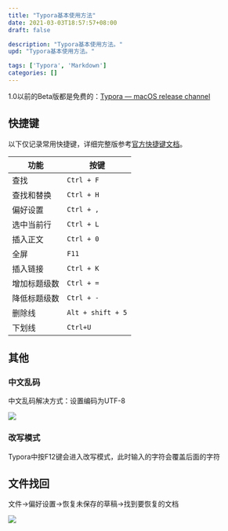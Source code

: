 ```yaml
---
title: "Typora基本使用方法"
date: 2021-03-03T18:57:57+08:00
draft: false

description: "Typora基本使用方法。"
upd: "Typora基本使用方法。"

tags: ['Typora', 'Markdown']
categories: []
---
```


<!--more-->

1.0以前的Beta版都是免费的：[Typora — macOS release channel](https://typora.io/releases/all)

## 快捷键

以下仅记录常用快捷键，详细完整版参考[官方快捷键文档](https://support.typora.io/Shortcut-Keys/)。

| 功能         | 按键              |
| ------------ | ----------------- |
| 查找         | `Ctrl + F`        |
| 查找和替换   | `Ctrl + H`        |
| 偏好设置     | `Ctrl + ,`        |
| 选中当前行   | `Ctrl + L`        |
| 插入正文     | `Ctrl + 0`        |
| 全屏         | `F11`             |
| 插入链接     | `Ctrl + K`        |
| 增加标题级数 | `Ctrl + =`        |
| 降低标题级数 | `Ctrl + -`        |
| 删除线       | `Alt + shift + 5` |
| 下划线       | `Ctrl+U`          |

## 其他

### 中文乱码

中文乱码解决方式：设置编码为UTF-8

![](https://cdn.jsdelivr.net/gh/henrywu97/FigBed/Figs/20210303190339.png)

### 改写模式

Typora中按F12键会进入改写模式，此时输入的字符会覆盖后面的字符

## 文件找回

文件->偏好设置->恢复未保存的草稿->找到要恢复的文档

![](https://cdn.jsdelivr.net/gh/henrywu97/FigBed@master/2021/FileRetrieve.png)